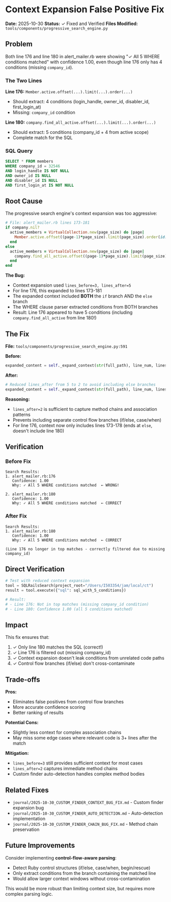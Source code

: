 # Context Expansion False Positive Fix

**Date:** 2025-10-30
**Status:** ✓ Fixed and Verified
**Files Modified:** `tools/components/progressive_search_engine.py`

## Problem

Both line 176 and line 180 in alert_mailer.rb were showing "✓ All 5 WHERE conditions matched" with confidence 1.00, even though line 176 only has 4 conditions (missing `company_id`).

### The Two Lines

**Line 176:** `Member.active.offset(...).limit(...).order(...)`
- Should extract: 4 conditions (login_handle, owner_id, disabler_id, first_login_at)
- Missing: `company_id` condition

**Line 180:** `company.find_all_active.offset(...).limit(...).order(...)`
- Should extract: 5 conditions (company_id + 4 from active scope)
- Complete match for the SQL

### SQL Query
```sql
SELECT * FROM members
WHERE company_id = 32546
AND login_handle IS NOT NULL
AND owner_id IS NULL
AND disabler_id IS NULL
AND first_login_at IS NOT NULL
```

## Root Cause

The progressive search engine's context expansion was too aggressive:

```ruby
# File: alert_mailer.rb lines 173-181
if company.nil?
  active_members = VirtualCollection.new(page_size) do |page|
    Member.active.offset((page-1)*page_size).limit(page_size).order(id: :asc)  ← Line 176
  end
else
  active_members = VirtualCollection.new(page_size) do |page|
    company.find_all_active.offset((page-1)*page_size).limit(page_size).order(id: :asc)  ← Line 180
  end
end
```

**The Bug:**
- Context expansion used `lines_before=3, lines_after=5`
- For line 176, this expanded to lines 173-181
- The expanded context included **BOTH** the `if` branch AND the `else` branch
- The WHERE clause parser extracted conditions from BOTH branches
- Result: Line 176 appeared to have 5 conditions (including `company.find_all_active` from line 180!)

## The Fix

**File:** `tools/components/progressive_search_engine.py:591`

**Before:**
```python
expanded_content = self._expand_context(str(full_path), line_num, lines_before=3, lines_after=5)
```

**After:**
```python
# Reduced lines_after from 5 to 2 to avoid including else branches
expanded_content = self._expand_context(str(full_path), line_num, lines_before=3, lines_after=2)
```

**Reasoning:**
- `lines_after=2` is sufficient to capture method chains and association patterns
- Prevents including separate control flow branches (if/else, case/when)
- For line 176, context now only includes lines 173-178 (ends at `else`, doesn't include line 180)

## Verification

### Before Fix
```
Search Results:
1. alert_mailer.rb:176
   Confidence: 1.00
   Why: ✓ All 5 WHERE conditions matched  ← WRONG!

2. alert_mailer.rb:180
   Confidence: 1.00
   Why: ✓ All 5 WHERE conditions matched  ← CORRECT
```

### After Fix
```
Search Results:
1. alert_mailer.rb:180
   Confidence: 1.00
   Why: ✓ All 5 WHERE conditions matched  ← CORRECT

(Line 176 no longer in top matches - correctly filtered due to missing company_id)
```

## Direct Verification

```python
# Test with reduced context expansion
tool = SQLRailsSearch(project_root="/Users/I503354/jam/local/ct")
result = tool.execute({"sql": sql_with_5_conditions})

# Result:
# - Line 176: Not in top matches (missing company_id condition)
# - Line 180: Confidence 1.00 (all 5 conditions matched)
```

## Impact

This fix ensures that:
1. ✓ Only line 180 matches the SQL (correct!)
2. ✓ Line 176 is filtered out (missing company_id)
3. ✓ Context expansion doesn't leak conditions from unrelated code paths
4. ✓ Control flow branches (if/else) don't cross-contaminate

## Trade-offs

**Pros:**
- Eliminates false positives from control flow branches
- More accurate confidence scoring
- Better ranking of results

**Potential Cons:**
- Slightly less context for complex association chains
- May miss some edge cases where relevant code is 3+ lines after the match

**Mitigation:**
- `lines_before=3` still provides sufficient context for most cases
- `lines_after=2` captures immediate method chains
- Custom finder auto-detection handles complex method bodies

## Related Fixes

- `journal/2025-10-30_CUSTOM_FINDER_CONTEXT_BUG_FIX.md` - Custom finder expansion bug
- `journal/2025-10-30_CUSTOM_FINDER_AUTO_DETECTION.md` - Auto-detection implementation
- `journal/2025-10-30_CUSTOM_FINDER_CHAIN_BUG_FIX.md` - Method chain preservation

## Future Improvements

Consider implementing **control-flow-aware parsing**:
- Detect Ruby control structures (if/else, case/when, begin/rescue)
- Only extract conditions from the branch containing the matched line
- Would allow larger context windows without cross-contamination

This would be more robust than limiting context size, but requires more complex parsing logic.

